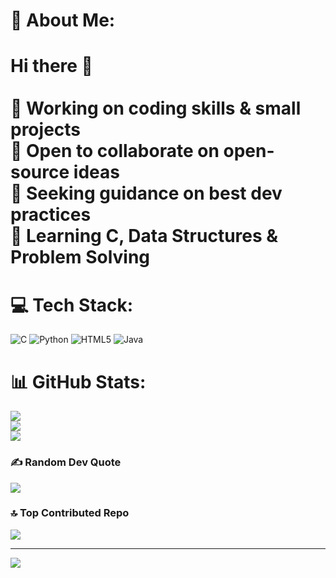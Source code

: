 # 💫 About Me:
# Hi there 👋<br><br>🔭 Working on coding skills & small projects  <br>👯 Open to collaborate on open-source ideas  <br>🤝 Seeking guidance on best dev practices  <br>🌱 Learning C, Data Structures & Problem Solving  <br>


# 💻 Tech Stack:
![C](https://img.shields.io/badge/c-%2300599C.svg?style=for-the-badge&logo=c&logoColor=white) ![Python](https://img.shields.io/badge/python-3670A0?style=for-the-badge&logo=python&logoColor=ffdd54) ![HTML5](https://img.shields.io/badge/html5-%23E34F26.svg?style=for-the-badge&logo=html5&logoColor=white) ![Java](https://img.shields.io/badge/java-%23ED8B00.svg?style=for-the-badge&logo=openjdk&logoColor=white)
# 📊 GitHub Stats:
![](https://github-readme-stats.vercel.app/api?username=Kumar202319&theme=dark&hide_border=false&include_all_commits=false&count_private=false)<br/>
![](https://nirzak-streak-stats.vercel.app/?user=Kumar202319&theme=dark&hide_border=false)<br/>
![](https://github-readme-stats.vercel.app/api/top-langs/?username=Kumar202319&theme=dark&hide_border=false&include_all_commits=false&count_private=false&layout=compact)

### ✍️ Random Dev Quote
![](https://quotes-github-readme.vercel.app/api?type=horizontal&theme=radical)

### 🔝 Top Contributed Repo
![](https://github-contributor-stats.vercel.app/api?username=Kumar202319&limit=5&theme=dark&combine_all_yearly_contributions=true)

---
[![](https://visitcount.itsvg.in/api?id=Kumar202319&icon=0&color=0)](https://visitcount.itsvg.in)

<!-- Proudly created with GPRM ( https://gprm.itsvg.in ) -->
